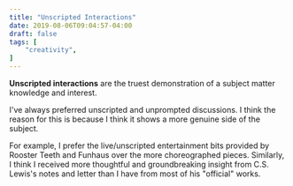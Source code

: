 ```yaml
---
title: "Unscripted Interactions"
date: 2019-08-06T09:04:57-04:00
draft: false
tags: [
	"creativity",
]
---
```

**Unscripted interactions** are the truest demonstration of a subject matter knowledge and interest.

I've always preferred unscripted and unprompted discussions. I think the reason for this is because I think it shows a more genuine side of the subject.

For example, I prefer the live/unscripted entertainment bits provided by Rooster Teeth and Funhaus over the more choreographed pieces. Similarly, I think I received more thoughtful and groundbreaking insight from C.S. Lewis's notes and letter than I have from most of his "official" works.
